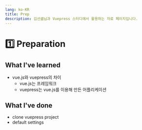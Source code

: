 ```yaml
---
lang: ko-KR
title: Prep
description: 김선셂님과 Vuepress 스터디에서 활용하는 자료 페이지입니다.
---
```


# :one: Preparation

## What I've learned
* vue.js와 vuepress의 차이
    * vue.js는 프레임워크
    * vuepress는 vue.js를 이용해 만든 어플리케이션

## What I've done
* clone vuepress project
* default settings
